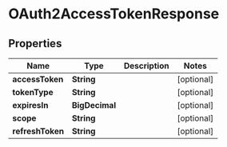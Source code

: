 

# OAuth2AccessTokenResponse


## Properties

Name | Type | Description | Notes
------------ | ------------- | ------------- | -------------
**accessToken** | **String** |  |  [optional]
**tokenType** | **String** |  |  [optional]
**expiresIn** | **BigDecimal** |  |  [optional]
**scope** | **String** |  |  [optional]
**refreshToken** | **String** |  |  [optional]



